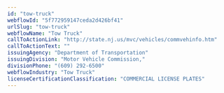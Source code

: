 ```yaml
---
id: "tow-truck"
webflowId: "5f772959147ceda2d426bf41"
urlSlug: "tow-truck"
webflowName: "Tow Truck"
callToActionLink: "http://state.nj.us/mvc/vehicles/commvehinfo.htm"
callToActionText: ""
issuingAgency: "Department of Transportation"
issuingDivision: "Motor Vehicle Commission,"
divisionPhone: "(609) 292-6500"
webflowIndustry: "Tow Truck"
licenseCertificationClassification: "COMMERCIAL LICENSE PLATES"
---
```

